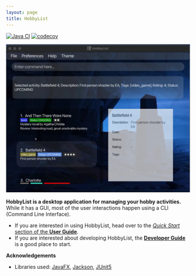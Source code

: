 ```yaml
---
layout: page
title: HobbyList
---
```


[![Java CI](https://github.com/AY2223S1-CS2103T-T12-3/tp/actions/workflows/gradle.yml/badge.svg)](https://github.com/AY2223S1-CS2103T-T12-3/tp/actions/workflows/gradle.yml)
[![codecov](https://codecov.io/gh/AY2223S1-CS2103T-T12-3/tp/branch/master/graph/badge.svg?token=N1GXOPW52H)](https://codecov.io/gh/AY2223S1-CS2103T-T12-3/tp)

![Ui](images/default_gui.png)

**HobbyList is a desktop application for managing your hobby activities.** While it has a GUI, most of the user interactions happen using a CLI (Command Line Interface).

* If you are interested in using HobbyList, head over to the [_Quick Start_ section of the **User Guide**](UserGuide.html#quick-start).
* If you are interested about developing HobbyList, the [**Developer Guide**](DeveloperGuide.html) is a good place to start.


**Acknowledgements**

* Libraries used: [JavaFX](https://openjfx.io/), [Jackson](https://github.com/FasterXML/jackson), [JUnit5](https://github.com/junit-team/junit5)
